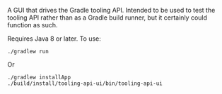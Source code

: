 
A GUI that drives the Gradle tooling API. Intended to be used to test the tooling API rather than as a Gradle build
runner, but it certainly could function as such.

Requires Java 8 or later. To use:

    ./gradlew run

Or

    ./gradlew installApp
    ./build/install/tooling-api-ui/bin/tooling-api-ui

